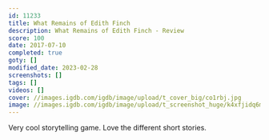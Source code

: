```yaml
---
id: 11233
title: What Remains of Edith Finch
description: What Remains of Edith Finch - Review
score: 100
date: 2017-07-10
completed: true
goty: []
modified_date: 2023-02-28
screenshots: []
tags: []
videos: []
cover: //images.igdb.com/igdb/image/upload/t_cover_big/co1rbj.jpg
image: //images.igdb.com/igdb/image/upload/t_screenshot_huge/k4xfjidq6m0xhh7ukfrc.jpg
---
```

Very cool storytelling game. Love the different short stories.